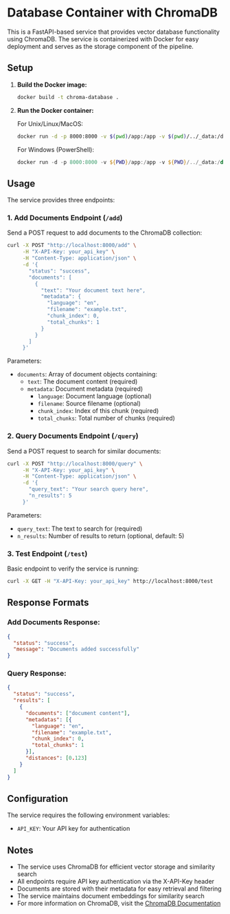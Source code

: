 # Database Container with ChromaDB

This is a FastAPI-based service that provides vector database functionality using ChromaDB. The service is containerized with Docker for easy deployment and serves as the storage component of the pipeline.

## Setup

1. **Build the Docker image:**
   ```bash
   docker build -t chroma-database .
   ```

2. **Run the Docker container:**
   
   For Unix/Linux/MacOS:
   ```bash
   docker run -d -p 8000:8000 -v $(pwd)/app:/app -v $(pwd)/../_data:/data chroma-database
   ```

   For Windows (PowerShell):
   ```powershell
   docker run -d -p 8000:8000 -v ${PWD}/app:/app -v ${PWD}/../_data:/data chroma-database
   ```

## Usage

The service provides three endpoints:

### 1. Add Documents Endpoint (`/add`)

Send a POST request to add documents to the ChromaDB collection:

```bash
curl -X POST "http://localhost:8000/add" \
     -H "X-API-Key: your_api_key" \
     -H "Content-Type: application/json" \
     -d '{
       "status": "success",
       "documents": [
         {
           "text": "Your document text here",
           "metadata": {
             "language": "en",
             "filename": "example.txt",
             "chunk_index": 0,
             "total_chunks": 1
           }
         }
       ]
     }'
```

Parameters:
- `documents`: Array of document objects containing:
  - `text`: The document content (required)
  - `metadata`: Document metadata (required)
    - `language`: Document language (optional)
    - `filename`: Source filename (optional)
    - `chunk_index`: Index of this chunk (required)
    - `total_chunks`: Total number of chunks (required)

### 2. Query Documents Endpoint (`/query`)

Send a POST request to search for similar documents:

```bash
curl -X POST "http://localhost:8000/query" \
     -H "X-API-Key: your_api_key" \
     -H "Content-Type: application/json" \
     -d '{
       "query_text": "Your search query here",
       "n_results": 5
     }'
```

Parameters:
- `query_text`: The text to search for (required)
- `n_results`: Number of results to return (optional, default: 5)

### 3. Test Endpoint (`/test`)

Basic endpoint to verify the service is running:

```bash
curl -X GET -H "X-API-Key: your_api_key" http://localhost:8000/test
```

## Response Formats

### Add Documents Response:
```json
{
  "status": "success",
  "message": "Documents added successfully"
}
```

### Query Response:
```json
{
  "status": "success",
  "results": [
    {
      "documents": ["document content"],
      "metadatas": [{
        "language": "en",
        "filename": "example.txt",
        "chunk_index": 0,
        "total_chunks": 1
      }],
      "distances": [0.123]
    }
  ]
}
```

## Configuration

The service requires the following environment variables:

- `API_KEY`: Your API key for authentication

## Notes

- The service uses ChromaDB for efficient vector storage and similarity search
- All endpoints require API key authentication via the X-API-Key header
- Documents are stored with their metadata for easy retrieval and filtering
- The service maintains document embeddings for similarity search
- For more information on ChromaDB, visit the [ChromaDB Documentation](https://github.com/chroma-core/chroma)